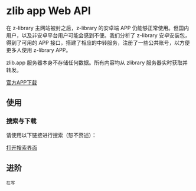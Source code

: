 # zlib app Web API

在 z-library 主网站被封之后，z-library 的安卓端 APP 仍能够正常使用。但国内用户，以及非安卓平台用户可能会感到不便。我们分析了 z-library 安卓安装包，得到了可用的 APP 接口，搭建了相应的中转服务，注册了一些公共账号，以方便更多人使用 z-library APP。

zlib.app 服务器本身不存储任何数据。所有内容均从 zlibrary 服务器实时获取并转发。

[官方APP下载](https://raw.githubusercontent.com/zlibapp/app/main/zlibrary-app-latest.apk)

## 使用

### 搜索与下载

请使用以下链接进行搜索（恕不赘述）：

<a href="https://search.zhelper.net/?[{%22name%22:%22zlib.app%22,%22url%22:%22https://api.zlib.app%22,%22type%22:%22full%22,%22sensitive%22:false,%22detail%22:false,%22download%22:%22https:/d1.zlib.app/}]" target="_blank"> 打开搜索界面 </a>

<!-- 搜索完成之后，点击下载，将跳转到`d.zlib.app`，参照下图进行下载配置。 -->


## 进阶

```
在写
```
